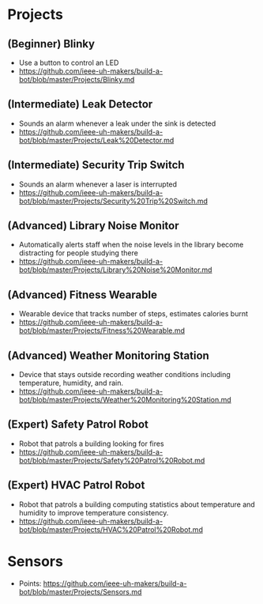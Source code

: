 # Projects

## (Beginner) Blinky
- Use a button to control an LED
- https://github.com/ieee-uh-makers/build-a-bot/blob/master/Projects/Blinky.md

## (Intermediate) Leak Detector
- Sounds an alarm whenever a leak under the sink is detected
- https://github.com/ieee-uh-makers/build-a-bot/blob/master/Projects/Leak%20Detector.md

## (Intermediate) Security Trip Switch
- Sounds an alarm whenever a laser is interrupted
- https://github.com/ieee-uh-makers/build-a-bot/blob/master/Projects/Security%20Trip%20Switch.md

## (Advanced) Library Noise Monitor
- Automatically alerts staff when the noise levels in the library become distracting for people studying there
- https://github.com/ieee-uh-makers/build-a-bot/blob/master/Projects/Library%20Noise%20Monitor.md

## (Advanced) Fitness Wearable
- Wearable device that tracks number of steps, estimates calories burnt
- https://github.com/ieee-uh-makers/build-a-bot/blob/master/Projects/Fitness%20Wearable.md

## (Advanced) Weather Monitoring Station
- Device that stays outside recording weather conditions including temperature, humidity, and rain.
- https://github.com/ieee-uh-makers/build-a-bot/blob/master/Projects/Weather%20Monitoring%20Station.md

## (Expert) Safety Patrol Robot
- Robot that patrols a building looking for fires
- https://github.com/ieee-uh-makers/build-a-bot/blob/master/Projects/Safety%20Patrol%20Robot.md

## (Expert) HVAC Patrol Robot
- Robot that patrols a building computing statistics about temperature and humidity to improve temperature consistency.
- https://github.com/ieee-uh-makers/build-a-bot/blob/master/Projects/HVAC%20Patrol%20Robot.md

# Sensors
- Points: https://github.com/ieee-uh-makers/build-a-bot/blob/master/Projects/Sensors.md
